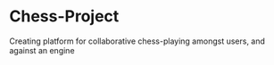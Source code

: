 # Chess-Project
Creating platform for collaborative chess-playing amongst users, and against an engine
